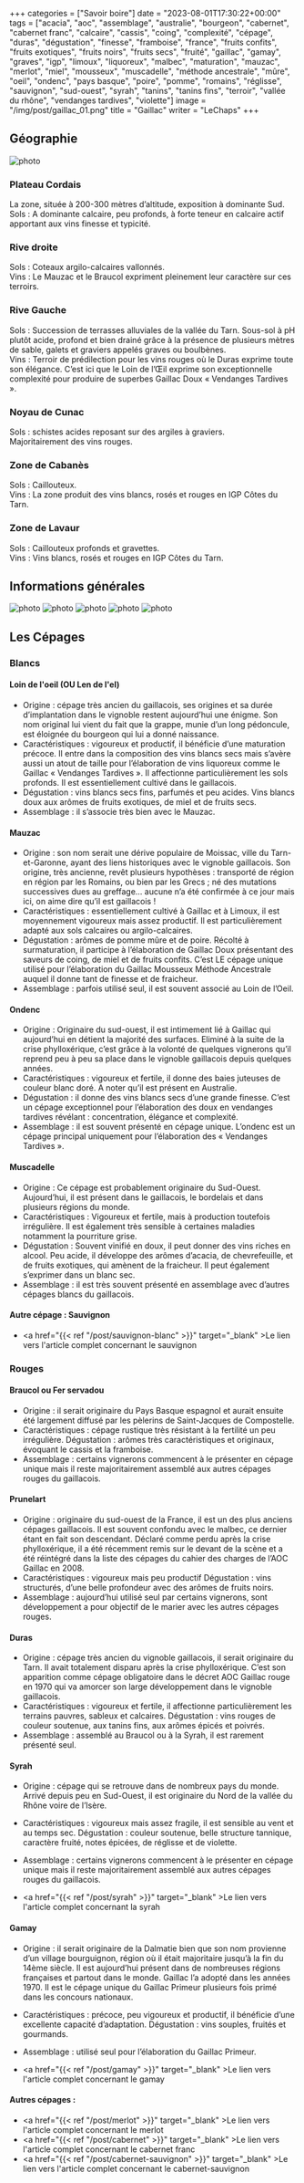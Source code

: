 +++
categories = ["Savoir boire"]
date = "2023-08-01T17:30:22+00:00"
tags = ["acacia", "aoc", "assemblage", "australie", "bourgeon", "cabernet", "cabernet franc", "calcaire", "cassis", "coing", "complexité", "cépage", "duras", "dégustation", "finesse", "framboise", "france", "fruits confits", "fruits exotiques", "fruits noirs", "fruits secs", "fruité", "gaillac", "gamay", "graves", "igp", "limoux", "liquoreux", "malbec", "maturation", "mauzac", "merlot", "miel", "mousseux", "muscadelle", "méthode ancestrale", "mûre", "oeil", "ondenc", "pays basque", "poire", "pomme", "romains", "réglisse", "sauvignon", "sud-ouest", "syrah", "tanins", "tanins fins", "terroir", "vallée du rhône", "vendanges tardives", "violette"] 
image = "/img/post/gaillac_01.png"
title = "Gaillac"
writer = "LeChaps"
+++

## Géographie

![photo][1]

### Plateau Cordais
La zone, située à 200-300 mètres d’altitude, exposition à dominante Sud.  
Sols : A dominante calcaire, peu profonds, à forte teneur en calcaire actif apportant aux vins finesse et typicité.

### Rive droite
Sols : Coteaux argilo-calcaires vallonnés.  
Vins : Le Mauzac et le Braucol expriment pleinement leur caractère sur ces terroirs.

### Rive Gauche
Sols : Succession de terrasses alluviales de la vallée du Tarn. Sous-sol à pH plutôt acide, profond et bien drainé grâce à la présence de plusieurs mètres de sable, galets et graviers appelés graves ou boulbènes.  
Vins : Terroir de prédilection pour les vins rouges où le Duras exprime toute son élégance. C’est ici que le Loin de l’Œil exprime son exceptionnelle complexité pour produire de superbes Gaillac Doux « Vendanges Tardives ».

### Noyau de Cunac
Sols : schistes acides reposant sur des argiles à graviers.  
Majoritairement des vins rouges.

### Zone de Cabanès
Sols : Caillouteux.  
Vins : La zone produit des vins blancs, rosés et rouges en IGP Côtes du Tarn.

### Zone de Lavaur
Sols : Caillouteux profonds et gravettes.  
Vins : Vins blancs, rosés et rouges en IGP Côtes du Tarn.

## Informations générales

![photo][2]
![photo][3]
![photo][4]
![photo][5]
![photo][6]

## Les Cépages 

### Blancs

#### Loin de l'oeil (OU Len de l'el)
* Origine : cépage très ancien du gaillacois, ses origines et sa durée d’implantation dans le vignoble restent aujourd’hui une énigme. Son nom original lui vient du fait que la grappe, munie d’un long pédoncule, est éloignée du bourgeon qui lui a donné naissance.
* Caractéristiques : vigoureux et productif, il bénéficie d’une maturation précoce. Il entre dans la composition des vins blancs secs mais s’avère aussi un atout de taille pour l’élaboration de vins liquoreux comme le Gaillac « Vendanges Tardives ». Il affectionne particulièrement les sols profonds. Il est essentiellement cultivé dans le gaillacois.
* Dégustation : vins blancs secs fins, parfumés et peu acides. Vins blancs doux aux arômes de fruits exotiques, de miel et de fruits secs.
* Assemblage : il s’associe très bien avec le Mauzac.

#### Mauzac
* Origine : son nom serait une dérive populaire de Moissac, ville du Tarn-et-Garonne, ayant des liens historiques avec le vignoble gaillacois. Son origine, très ancienne, revêt plusieurs hypothèses : transporté de région en région par les Romains, ou bien par les Grecs ; né des mutations successives dues au greffage… aucune n’a été confirmée à ce jour mais ici, on aime dire qu’il est gaillacois !
* Caractéristiques : essentiellement cultivé à Gaillac et à Limoux, il est moyennement vigoureux mais assez productif. Il est particulièrement adapté aux sols calcaires ou argilo-calcaires.
* Dégustation : arômes de pomme mûre et de poire. Récolté à surmaturation, il participe à l’élaboration de Gaillac Doux présentant des saveurs de coing, de miel et de fruits confits. C’est LE cépage unique utilisé pour l’élaboration du Gaillac Mousseux Méthode Ancestrale auquel il donne tant de finesse et de fraicheur.
* Assemblage : parfois utilisé seul, il est souvent associé au Loin de l’Oeil.

#### Ondenc
* Origine : Originaire du sud-ouest, il est intimement lié à Gaillac qui aujourd’hui en détient la majorité des surfaces. Eliminé à la suite de la crise phylloxérique, c’est grâce à la volonté de quelques vignerons qu’il reprend peu à peu sa place dans le vignoble gaillacois depuis quelques années.
* Caractéristiques : vigoureux et fertile, il donne des baies juteuses de couleur blanc doré. A noter qu’il est présent en Australie.
* Dégustation : il donne des vins blancs secs d’une grande finesse. C’est un cépage exceptionnel pour l’élaboration des doux en vendanges tardives révélant : concentration, élégance et complexité.
* Assemblage : il est souvent présenté en cépage unique. L’ondenc est un cépage principal uniquement pour l’élaboration des « Vendanges Tardives ».


#### Muscadelle
* Origine : Ce cépage est probablement originaire du Sud-Ouest. Aujourd’hui, il est présent dans le gaillacois, le bordelais et dans plusieurs régions du monde.
* Caractéristiques : Vigoureux et fertile, mais à production toutefois irrégulière. Il est également très sensible à certaines maladies notamment la pourriture grise.
* Dégustation : Souvent vinifié en doux, il peut donner des vins riches en alcool. Peu acide, il développe des arômes d’acacia, de chevrefeuille, et de fruits exotiques, qui amènent de la fraicheur. Il peut également s’exprimer dans un blanc sec.
* Assemblage : il est très souvent présenté en assemblage avec d’autres cépages blancs du gaillacois.

#### Autre cépage : Sauvignon

* <a href="{{< ref "/post/sauvignon-blanc" >}}" target="_blank" >Le lien vers l'article complet concernant le sauvignon</a>

### Rouges

#### Braucol ou Fer servadou
* Origine : il serait originaire du Pays Basque espagnol et aurait ensuite été largement diffusé par les pèlerins de Saint-Jacques de Compostelle.
* Caractéristiques : cépage rustique très résistant à la fertilité un peu irrégulière.
Dégustation : arômes très caractéristiques et originaux, évoquant le cassis et la framboise.
* Assemblage : certains vignerons commencent à le présenter en cépage unique mais il reste majoritairement assemblé aux autres cépages rouges du gaillacois.

#### Prunelart
* Origine : originaire du sud-ouest de la France, il est un des plus anciens cépages gaillacois. Il est souvent confondu avec le malbec, ce dernier étant en fait son descendant. Déclaré comme perdu après la crise phylloxérique, il a été récemment remis sur le devant de la scène et a été réintégré dans la liste des cépages du cahier des charges de l’AOC Gaillac en 2008.
* Caractéristiques : vigoureux mais peu productif
Dégustation : vins structurés, d’une belle profondeur avec des arômes de fruits noirs.
* Assemblage : aujourd’hui utilisé seul par certains vignerons, sont développement a pour objectif de le marier avec les autres cépages rouges.

#### Duras
* Origine : cépage très ancien du vignoble gaillacois, il serait originaire du Tarn. Il avait totalement disparu après la crise phylloxérique. C’est son apparition comme cépage obligatoire dans le décret AOC Gaillac rouge en 1970 qui va amorcer son large développement dans le vignoble gaillacois.
* Caractéristiques : vigoureux et fertile, il affectionne particulièrement les terrains pauvres, sableux et calcaires.
Dégustation : vins rouges de couleur soutenue, aux tanins fins, aux arômes épicés et poivrés.
* Assemblage : assemblé au Braucol ou à la Syrah, il est rarement présenté seul.

#### Syrah
* Origine : cépage qui se retrouve dans de nombreux pays du monde. Arrivé depuis peu en Sud-Ouest, il est originaire du Nord de la vallée du Rhône voire de l’Isère.
* Caractéristiques : vigoureux mais assez fragile, il est sensible au vent et au temps sec.
Dégustation : couleur soutenue, belle structure tannique, caractère fruité, notes épicées, de réglisse et de violette.
* Assemblage : certains vignerons commencent à le présenter en cépage unique mais il reste majoritairement assemblé aux autres cépages rouges du gaillacois.

* <a href="{{< ref "/post/syrah" >}}" target="_blank" >Le lien vers l'article complet concernant la syrah</a>

#### Gamay
* Origine : il serait originaire de la Dalmatie bien que son nom provienne d’un village bourguignon, région où il était majoritaire jusqu’à la fin du 14ème siècle. Il est aujourd’hui présent dans de nombreuses régions françaises et partout dans le monde. Gaillac l’a adopté dans les années 1970. Il est le cépage unique du Gaillac Primeur plusieurs fois primé dans les concours nationaux.
* Caractéristiques : précoce, peu vigoureux et productif, il bénéficie d’une excellente capacité d’adaptation.
Dégustation : vins souples, fruités et gourmands.
* Assemblage : utilisé seul pour l’élaboration du Gaillac Primeur.

* <a href="{{< ref "/post/gamay" >}}" target="_blank" >Le lien vers l'article complet concernant le gamay</a>

#### Autres cépages : 
* <a href="{{< ref "/post/merlot" >}}"  target="_blank" >Le lien vers l'article complet concernant le merlot</a>
* <a href="{{< ref "/post/cabernet" >}}" target="_blank" >Le lien vers l'article complet concernant le cabernet franc</a>
* <a href="{{< ref "/post/cabernet-sauvignon" >}}" target="_blank" >Le lien vers l'article complet concernant le cabernet-sauvignon</a>

[1]: /img/post/gaillac_01.png
[2]: /img/post/gaillac_02.png
[3]: /img/post/gaillac_03.png
[4]: /img/post/gaillac_04.png
[5]: /img/post/gaillac_05.png
[6]: /img/post/gaillac_06.png
